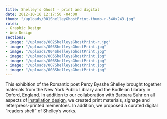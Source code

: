 ```yaml
---
title: Shelley’s Ghost - print and digital
date: 2012-10-16 12:17:50 -04:00
thumb: "/uploads/001ShelleyGhostPrint-thumb-r-340x243.jpg"
roles:
- Graphic Design
- Web Design
sections:
- image: "/uploads/002ShelleysGhostPrint-r.jpg"
- image: "/uploads/003ShelleysGhostPrint.jpg"
- image: "/uploads/004ShelleysGhostPrint.jpg"
- image: "/uploads/005ShelleysGhostPrint.jpg"
- image: "/uploads/006ShelleysGhostPrint.jpg"
- image: "/uploads/007ShelleysGhostPrint.jpg"
- image: "/uploads/008ShelleysGhostPrint.jpg"
---
```


This exhibition of the Romantic poet Percy Bysshe Shelley brought together materials from the New York Public Library and the Bodleian Library in Oxford, England. In addition to our collaboration with Barbara Suhr on all aspects of <a href="http://thegraphicsoffice.com/portfolio/shelleys-ghost-the-after-life-of-a-poet/">installation design</a>, we created print materials, signage and letterpress-printed mementoes. In addition, we proposed a curated digital “readers shelf” of Shelley’s works.
